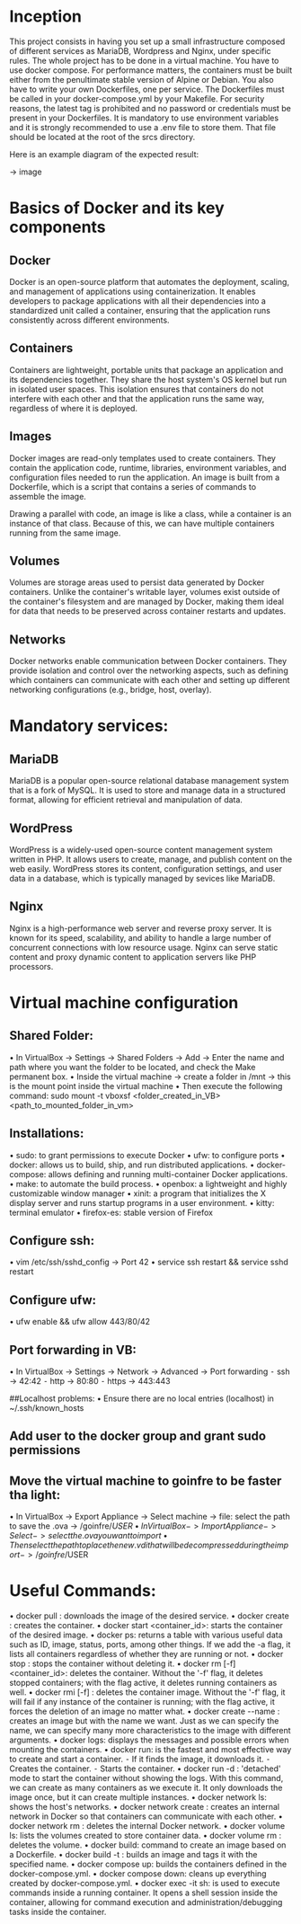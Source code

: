 # Inception

This project consists in having you set up a small infrastructure composed of different
services as MariaDB, Wordpress and Nginx, under specific rules. The whole project has to be done in a virtual machine. You
have to use docker compose.
For performance matters, the containers must be built either from the penultimate stable
version of Alpine or Debian.
You also have to write your own Dockerfiles, one per service. The Dockerfiles must
be called in your docker-compose.yml by your Makefile.
For security reasons, the latest tag is prohibited and no password or credentials must be present in your Dockerfiles.
It is mandatory to use environment variables and it is strongly recommended to use a .env file to store them.
That file should be located at the root
of the srcs directory.

Here is an example diagram of the expected result:

-> image

# Basics of Docker and its key components
## Docker
Docker is an open-source platform that automates the deployment, scaling, and management of applications using containerization.
It enables developers to package applications with all their dependencies into a standardized unit called a container, ensuring that the application runs consistently across different environments.

## Containers
Containers are lightweight, portable units that package an application and its dependencies together. They share the host system's OS kernel but run in isolated user spaces.
This isolation ensures that containers do not interfere with each other and that the application runs the same way, regardless of where it is deployed.

## Images
Docker images are read-only templates used to create containers. They contain the application code, runtime, libraries, environment variables, and configuration files needed to run the application.
An image is built from a Dockerfile, which is a script that contains a series of commands to assemble the image.

Drawing a parallel with code, an image is like a class, while a container is an instance of that class. Because of this, we can have multiple containers running from the same image.

## Volumes
Volumes are storage areas used to persist data generated by Docker containers. Unlike the container's writable layer, volumes exist outside of the container's filesystem and are managed by Docker,
making them ideal for data that needs to be preserved across container restarts and updates.

## Networks
Docker networks enable communication between Docker containers. They provide isolation and control over the networking aspects, such as defining which containers can communicate with each other
and setting up different networking configurations (e.g., bridge, host, overlay).

# Mandatory services:
## MariaDB
MariaDB is a popular open-source relational database management system that is a fork of MySQL. It is used to store and manage data in a structured format, allowing for efficient retrieval
and manipulation of data.

## WordPress
WordPress is a widely-used open-source content management system written in PHP. It allows users to create, manage, and publish content on the web easily. WordPress stores its content,
configuration settings, and user data in a database, which is typically managed by sevices like MariaDB.

## Nginx
Nginx is a high-performance web server and reverse proxy server. It is known for its speed, scalability, and ability to handle a large number of concurrent connections with low resource usage.
Nginx can serve static content and proxy dynamic content to application servers like PHP processors.

# Virtual machine configuration
## Shared Folder:
• In VirtualBox -> Settings -> Shared Folders -> Add -> Enter the name and path where you want the folder to be located, and check the Make permanent box.
• Inside the virtual machine -> create a folder in /mnt -> this is the mount point inside the virtual machine
• Then execute the following command: sudo mount -t vboxsf <folder_created_in_VB> <path_to_mounted_folder_in_vm>

## Installations:
• sudo: to grant permissions to execute Docker
• ufw: to configure ports
• docker: allows us to build, ship, and run distributed applications.
• docker-compose: allows defining and running multi-container Docker applications.
• make: to automate the build process.
• openbox: a lightweight and highly customizable window manager
• xinit: a program that initializes the X display server and runs startup programs in a user environment.
• kitty: terminal emulator
• firefox-es: stable version of Firefox

## Configure ssh:
• vim /etc/ssh/sshd_config -> Port 42
• service ssh restart && service sshd restart

## Configure ufw:
• ufw enable && ufw allow 443/80/42

## Port forwarding in VB:
• In VirtualBox -> Settings -> Network -> Advanced -> Port forwarding
⁃ ssh -> 42:42
⁃ http -> 80:80
⁃ https -> 443:443

##Localhost problems:
• Ensure there are no local entries (localhost) in ~/.ssh/known_hosts

## Add user to the docker group and grant sudo permissions

## Move the virtual machine to goinfre to be faster tha light:
• In VirtualBox -> Export Appliance -> Select machine -> file: select the path to save the .ova -> /goinfre/$USER
• In VirtualBox -> Import Appliance -> Select -> select the .ova you want to import
• Then select the path to place the new .vdi that will be decompressed during the import -> /goinfre/$USER

# Useful Commands:
• docker pull <service>: downloads the image of the desired service.
• docker create <image>: creates the container.
• docker start <container_id>: starts the container of the desired image.
• docker ps: returns a table with various useful data such as ID, image, status, ports, among other things. If we add the -a flag, it lists all containers regardless of whether they are running or not.
• docker stop <container>: stops the container without deleting it.
• docker rm [-f] <container_id>: deletes the container. Without the '-f' flag, it deletes stopped containers; with the flag active, it deletes running containers as well.
• docker rmi [-f] <image>: deletes the container image. Without the '-f' flag, it will fail if any instance of the container is running; with the flag active, it forces the deletion of an image no matter what.
• docker create --name <name> <image>: creates an image but with the name we want. Just as we can specify the name, we can specify many more characteristics to the image with different arguments.
• docker logs: displays the messages and possible errors when mounting the containers.
• docker run: is the fastest and most effective way to create and start a container.
⁃ If it finds the image, it downloads it.
⁃ Creates the container.
⁃ Starts the container.
• docker run -d <image>: 'detached' mode to start the container without showing the logs. With this command, we can create as many containers as we execute it. It only downloads the image once, but it can create multiple instances.
• docker network ls: shows the host's networks.
• docker network create <name>: creates an internal network in Docker so that containers can communicate with each other.
• docker network rm <name>: deletes the internal Docker network.
• docker volume ls: lists the volumes created to store container data.
• docker volume rm <name>: deletes the volume.
• docker build: command to create an image based on a Dockerfile.
• docker build -t <name> <path>: builds an image and tags it with the specified name.
• docker compose up: builds the containers defined in the docker-compose.yml.
• docker compose down: cleans up everything created by docker-compose.yml.
• docker exec -it <container> sh: is used to execute commands inside a running container. It opens a shell session inside the container, allowing for command execution and administration/debugging tasks inside the container.
